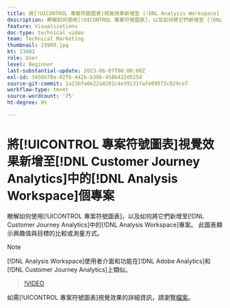 ```yaml
---
title: 將[!UICONTROL 專案符號圖表]視覺效果新增至 [!DNL Analysis Workspace] 個專案
description: 瞭解如何使用[!UICONTROL 專案符號圖表]，以及如何將它們新增至 [!DNL Customer Journey Analytics]中的 [!DNL Analysis Workspace] 專案。
feature: Visualizations
doc-type: technical video
team: Technical Marketing
thumbnail: 23989.jpg
kt: 13403
role: User
level: Beginner
last-substantial-update: 2023-06-07T00:00:00Z
exl-id: 3456b70a-02f6-442b-b38b-458b422d525d
source-git-commit: 1a23bfa0e22a8201c4e39131fafe09573c829ce7
workflow-type: tm+mt
source-wordcount: '75'
ht-degree: 0%

---
```


# 將[!UICONTROL 專案符號圖表]視覺效果新增至[!DNL Customer Journey Analytics]中的[!DNL Analysis Workspace]個專案

瞭解如何使用[!UICONTROL 專案符號圖表]，以及如何將它們新增至[!DNL Customer Journey Analytics]中的[!DNL Analysis Workspace]專案。 此圖表顯示興趣值與目標的比較或測量方式。

>[!NOTE]
>
>[!DNL Analysis Workspace]使用者介面和功能在[!DNL Adobe Analytics]和[!DNL Customer Journey Analytics]上類似。

>[!VIDEO](https://video.tv.adobe.com/v/23989/?quality=12&learn=on)

如需[!UICONTROL 專案符號圖表]視覺效果的詳細資訊，請瀏覽[檔案](https://experienceleague.adobe.com/docs/analytics-platform/using/cja-workspace/visualizations/bullet-graph.html)。

